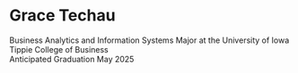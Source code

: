 # Grace Techau

Business Analytics and Information Systems Major at the University of Iowa Tippie College of Business  
Anticipated Graduation May 2025

